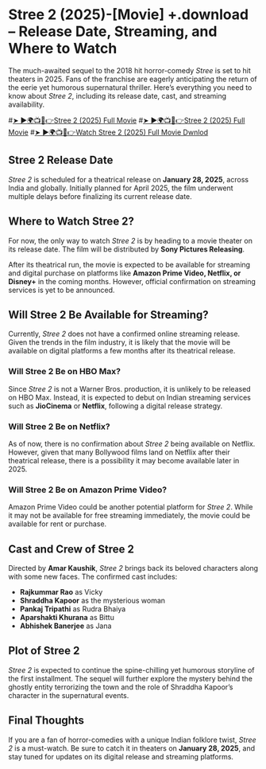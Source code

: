 # Stree 2 (2025)-[Movie] +.download – Release Date, Streaming, and Where to Watch

The much-awaited sequel to the 2018 hit horror-comedy *Stree* is set to hit theaters in 2025. Fans of the franchise are eagerly anticipating the return of the eerie yet humorous supernatural thriller. Here’s everything you need to know about *Stree 2*, including its release date, cast, and streaming availability.

#[➤ ►🌍📺📱👉Stree 2 (2025) Full Movie](https://stree2ds.blogspot.com/)
#[➤ ►🌍📺📱👉Stree 2 (2025) Full Movie](https://stree2ds.blogspot.com/)
#[➤ ►🌍📺📱👉Watch Stree 2 (2025) Full Movie Dwnlod](https://stree2ds.blogspot.com/)

## Stree 2 Release Date
*Stree 2* is scheduled for a theatrical release on **January 28, 2025**, across India and globally. Initially planned for April 2025, the film underwent multiple delays before finalizing its current release date.

## Where to Watch Stree 2?
For now, the only way to watch *Stree 2* is by heading to a movie theater on its release date. The film will be distributed by **Sony Pictures Releasing**.

After its theatrical run, the movie is expected to be available for streaming and digital purchase on platforms like **Amazon Prime Video, Netflix, or Disney+** in the coming months. However, official confirmation on streaming services is yet to be announced.

## Will Stree 2 Be Available for Streaming?
Currently, *Stree 2* does not have a confirmed online streaming release. Given the trends in the film industry, it is likely that the movie will be available on digital platforms a few months after its theatrical release.

### Will Stree 2 Be on HBO Max?
Since *Stree 2* is not a Warner Bros. production, it is unlikely to be released on HBO Max. Instead, it is expected to debut on Indian streaming services such as **JioCinema** or **Netflix**, following a digital release strategy.

### Will Stree 2 Be on Netflix?
As of now, there is no confirmation about *Stree 2* being available on Netflix. However, given that many Bollywood films land on Netflix after their theatrical release, there is a possibility it may become available later in 2025.

### Will Stree 2 Be on Amazon Prime Video?
Amazon Prime Video could be another potential platform for *Stree 2*. While it may not be available for free streaming immediately, the movie could be available for rent or purchase.

## Cast and Crew of Stree 2
Directed by **Amar Kaushik**, *Stree 2* brings back its beloved characters along with some new faces. The confirmed cast includes:

- **Rajkummar Rao** as Vicky  
- **Shraddha Kapoor** as the mysterious woman  
- **Pankaj Tripathi** as Rudra Bhaiya  
- **Aparshakti Khurana** as Bittu  
- **Abhishek Banerjee** as Jana  

## Plot of Stree 2
*Stree 2* is expected to continue the spine-chilling yet humorous storyline of the first installment. The sequel will further explore the mystery behind the ghostly entity terrorizing the town and the role of Shraddha Kapoor’s character in the supernatural events. 

## Final Thoughts
If you are a fan of horror-comedies with a unique Indian folklore twist, *Stree 2* is a must-watch. Be sure to catch it in theaters on **January 28, 2025**, and stay tuned for updates on its digital release and streaming platforms.
